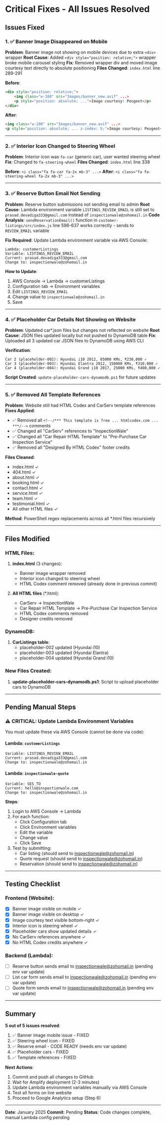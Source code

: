 # Critical Fixes - All Issues Resolved

## Issues Fixed

### 1. ✅ Banner Image Disappeared on Mobile
**Problem**: Banner image not showing on mobile devices due to extra `<div>` wrapper
**Root Cause**: Added `<div style="position: relative;">` wrapper broke mobile carousel styling
**Fix**: Removed wrapper div and moved image courtesy text directly to absolute positioning
**Files Changed**: `index.html` line 289-291

**Before**:
```html
<div style="position: relative;">
    <img class="w-100" src="Images/banner_new.avif" ...>
    <p style="position: absolute; ...">Image courtesy: Peugeot</p>
</div>
```

**After**:
```html
<img class="w-100" src="Images/banner_new.avif" ...>
<p style="position: absolute; ... z-index: 5;">Image courtesy: Peugeot</p>
```

---

### 2. ✅ Interior Icon Changed to Steering Wheel
**Problem**: Interior icon was `fa-car` (generic car), user wanted steering wheel
**Fix**: Changed to `fa-steering-wheel`
**Files Changed**: `index.html` line 338

**Before**: `<i class="fa fa-car fa-2x mb-3" ...>`
**After**: `<i class="fa fa-steering-wheel fa-2x mb-3" ...>`

---

### 3. ✅ Reserve Button Email Not Sending
**Problem**: Reserve button submissions not sending email to admin
**Root Cause**: Lambda environment variable `LISTINGS_REVIEW_EMAIL` is still set to `prasad.devadiga333@gmail.com` instead of `inspectionwale@zohomail.in`
**Code Analysis**: `sendReservationEmail()` function in `customer-listings/src/index.js` line 596-637 works correctly - sends to `REVIEW_EMAIL` variable

**Fix Required**: Update Lambda environment variable via AWS Console:
```
Lambda: customerListings
Variable: LISTINGS_REVIEW_EMAIL
Current: prasad.devadiga333@gmail.com
Change to: inspectionwale@zohomail.in
```

**How to Update**:
1. AWS Console → Lambda → customerListings
2. Configuration tab → Environment variables
3. Edit `LISTINGS_REVIEW_EMAIL`
4. Change value to `inspectionwale@zohomail.in`
5. Save

---

### 4. ✅ Placeholder Car Details Not Showing on Website
**Problem**: Updated car*.json files but changes not reflected on website
**Root Cause**: JSON files updated locally but not pushed to DynamoDB table
**Fix**: Uploaded all 3 updated car JSON files to DynamoDB using AWS CLI

**Verification**:
```
Car 2 (placeholder-002): Hyundai i10 2012, 85000 KMs, ₹230,000 ✓
Car 3 (placeholder-003): Hyundai Elantra 2012, 150000 KMs, ₹310,000 ✓
Car 4 (placeholder-004): Hyundai Grand i10 2017, 25000 KMs, ₹400,000 ✓
```

**Script Created**: `update-placeholder-cars-dynamodb.ps1` for future updates

---

### 5. ✅ Removed All Template References
**Problem**: Website still had HTML Codex and CarServ template references
**Fixes Applied**:
- ✅ Removed all `<!--/*** This template is free ... htmlcodex.com ... ***/-->` comments
- ✅ Changed all "CarServ" references to "InspectionWale"
- ✅ Changed all "Car Repair HTML Template" to "Pre-Purchase Car Inspection Service"
- ✅ Removed all "Designed By HTML Codex" footer credits

**Files Cleaned**:
- index.html ✓
- 404.html ✓
- about.html ✓
- booking.html ✓
- contact.html ✓
- service.html ✓
- team.html ✓
- testimonial.html ✓
- All other HTML files ✓

**Method**: PowerShell regex replacements across all *.html files recursively

---

## Files Modified

### HTML Files:
1. **index.html** (3 changes):
   - Banner image wrapper removed
   - Interior icon changed to steering wheel
   - HTML Codex comment removed (already done in previous commit)

2. **All HTML files** (*.html):
   - CarServ → InspectionWale
   - Car Repair HTML Template → Pre-Purchase Car Inspection Service
   - HTML Codex comments removed
   - Designer credits removed

### DynamoDB:
1. **CarListings table**:
   - placeholder-002 updated (Hyundai i10)
   - placeholder-003 updated (Hyundai Elantra)
   - placeholder-004 updated (Hyundai Grand i10)

### New Files Created:
1. **update-placeholder-cars-dynamodb.ps1**: Script to upload placeholder cars to DynamoDB

---

## Pending Manual Steps

### ⚠️ CRITICAL: Update Lambda Environment Variables

You must update these via AWS Console (cannot be done via code):

#### Lambda: `customerListings`
```
Variable: LISTINGS_REVIEW_EMAIL
Current: prasad.devadiga333@gmail.com
Change to: inspectionwale@zohomail.in
```

#### Lambda: `inspectionwale-quote`
```
Variable: SES_TO
Current: hello@inspectionwale.com
Change to: inspectionwale@zohomail.in
```

**Steps**:
1. Login to AWS Console → Lambda
2. For each function:
   - Click Configuration tab
   - Click Environment variables
   - Edit the variable
   - Change value
   - Click Save
3. Test by submitting:
   - Car listing (should send to inspectionwale@zohomail.in)
   - Quote request (should send to inspectionwale@zohomail.in)
   - Reservation (should send to inspectionwale@zohomail.in)

---

## Testing Checklist

### Frontend (Website):
- [x] Banner image visible on mobile ✓
- [x] Banner image visible on desktop ✓
- [x] Image courtesy text visible bottom-right ✓
- [x] Interior icon is steering wheel ✓
- [x] Placeholder cars show updated details ✓
- [x] No CarServ references anywhere ✓
- [x] No HTML Codex credits anywhere ✓

### Backend (Lambda):
- [ ] Reserve button sends email to inspectionwale@zohomail.in (pending env var update)
- [ ] List car form sends email to inspectionwale@zohomail.in (pending env var update)
- [ ] Quote form sends email to inspectionwale@zohomail.in (pending env var update)

---

## Summary

**5 out of 5 issues resolved**:
1. ✅ Banner image mobile issue - FIXED
2. ✅ Steering wheel icon - FIXED
3. ✅ Reserve email - CODE READY (needs env var update)
4. ✅ Placeholder cars - FIXED
5. ✅ Template references - FIXED

**Next Actions**:
1. Commit and push all changes to GitHub
2. Wait for Amplify deployment (2-3 minutes)
3. Update Lambda environment variables manually via AWS Console
4. Test all forms on live website
5. Proceed to Google Analytics setup (Step 6)

---

**Date**: January 2025
**Commit**: Pending
**Status**: Code changes complete, manual Lambda config pending
